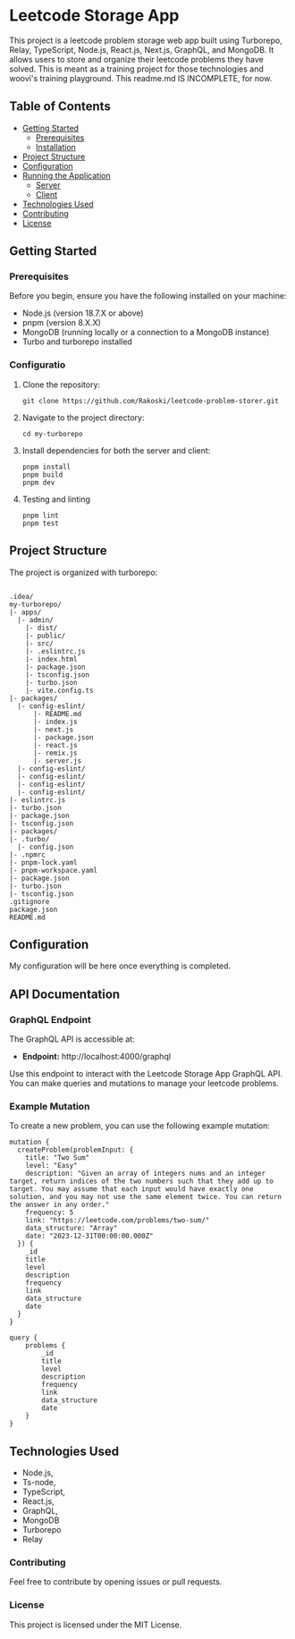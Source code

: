 # Leetcode Storage App

This project is a leetcode problem storage web app built using Turborepo, Relay, TypeScript, Node.js, React.js, Next.js, GraphQL, and MongoDB. It allows users to store and organize their leetcode problems they have solved. This is meant as a training project for those technologies and woovi's training playground. This readme.md IS INCOMPLETE, for now.

## Table of Contents

- [Getting Started](#getting-started)
    - [Prerequisites](#prerequisites)
    - [Installation](#installation)
- [Project Structure](#project-structure)
- [Configuration](#configuration)
- [Running the Application](#running-the-application)
    - [Server](#server)
    - [Client](#client)
- [Technologies Used](#technologies-used)
- [Contributing](#contributing)
- [License](#license)

## Getting Started

### Prerequisites

Before you begin, ensure you have the following installed on your machine:

- Node.js (version 18.7.X or above)
- pnpm (version 8.X.X)
- MongoDB (running locally or a connection to a MongoDB instance)
- Turbo and turborepo installed

### Configuratio

1. Clone the repository:

     ```
     git clone https://github.com/Rakoski/leetcode-problem-storer.git

2. Navigate to the project directory:

     ```
     cd my-turborepo

3. Install dependencies for both the server and client:

    ```
    pnpm install
    pnpm build
    pnpm dev

4. Testing and linting

    ```
    pnpm lint
    pnpm test

## Project Structure

The project is organized with turborepo:

<code>
.idea/
my-turborepo/
|- apps/
  |- admin/
    |- dist/
    |- public/
    |- src/
    |- .eslintrc.js
    |- index.html
    |- package.json
    |- tsconfig.json
    |- turbo.json
    |- vite.config.ts
|- packages/
  |- config-eslint/
      |- README.md
      |- index.js
      |- next.js
      |- package.json
      |- react.js
      |- remix.js
      |- server.js
  |- config-eslint/
  |- config-eslint/
  |- config-eslint/
  |- config-eslint/
|- eslintrc.js
|- turbo.json
|- package.json
|- tsconfig.json
|- packages/
|- .turbo/
  |- config.json
|- .npmrc
|- pnpm-lock.yaml
|- pnpm-workspace.yaml
|- package.json
|- turbo.json
|- tsconfig.json
.gitignore
package.json
README.md
</code>

## Configuration

My configuration will be here once everything is completed.

## API Documentation

### GraphQL Endpoint

The GraphQL API is accessible at:

- **Endpoint:** http://localhost:4000/graphql

Use this endpoint to interact with the Leetcode Storage App GraphQL API. You can make queries and mutations to manage your leetcode problems.

### Example Mutation

To create a new problem, you can use the following example mutation:

    mutation {
      createProblem(problemInput: {
        title: "Two Sum"
        level: "Easy"
        description: "Given an array of integers nums and an integer target, return indices of the two numbers such that they add up to target. You may assume that each input would have exactly one solution, and you may not use the same element twice. You can return the answer in any order."
        frequency: 5
        link: "https://leetcode.com/problems/two-sum/"
        data_structure: "Array"
        date: "2023-12-31T00:00:00.000Z"
      }) {
        _id
        title
        level
        description
        frequency
        link
        data_structure
        date
      }
    }

    query {
        problems {
            _id
            title
            level
            description
            frequency
            link
            data_structure
            date
        }
    }


## Technologies Used
- Node.js,
- Ts-node,
- TypeScript,
- React.js,
- GraphQL,
- MongoDB
- Turborepo
- Relay

### Contributing
Feel free to contribute by opening issues or pull requests.

### License
This project is licensed under the MIT License.
